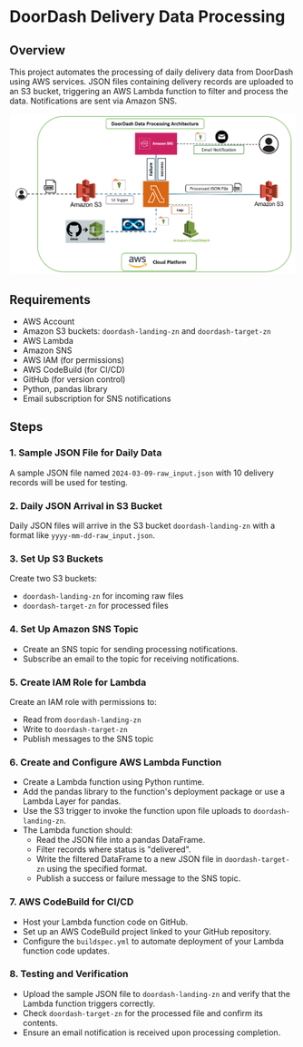 # DoorDash Delivery Data Processing

## Overview
This project automates the processing of daily delivery data from DoorDash using AWS services. JSON files containing delivery records are uploaded to an S3 bucket, triggering an AWS Lambda function to filter and process the data. Notifications are sent via Amazon SNS.

![Architecture Diagram](ArchitectureDiag.png)
## Requirements
- AWS Account
- Amazon S3 buckets: `doordash-landing-zn` and `doordash-target-zn`
- AWS Lambda
- Amazon SNS
- AWS IAM (for permissions)
- AWS CodeBuild (for CI/CD)
- GitHub (for version control)
- Python, pandas library
- Email subscription for SNS notifications

## Steps

### 1. Sample JSON File for Daily Data
A sample JSON file named `2024-03-09-raw_input.json` with 10 delivery records will be used for testing.

### 2. Daily JSON Arrival in S3 Bucket
Daily JSON files will arrive in the S3 bucket `doordash-landing-zn` with a format like `yyyy-mm-dd-raw_input.json`.

### 3. Set Up S3 Buckets
Create two S3 buckets:
- `doordash-landing-zn` for incoming raw files
- `doordash-target-zn` for processed files

### 4. Set Up Amazon SNS Topic
- Create an SNS topic for sending processing notifications.
- Subscribe an email to the topic for receiving notifications.

### 5. Create IAM Role for Lambda
Create an IAM role with permissions to:
- Read from `doordash-landing-zn`
- Write to `doordash-target-zn`
- Publish messages to the SNS topic

### 6. Create and Configure AWS Lambda Function
- Create a Lambda function using Python runtime.
- Add the pandas library to the function's deployment package or use a Lambda Layer for pandas.
- Use the S3 trigger to invoke the function upon file uploads to `doordash-landing-zn`.
- The Lambda function should:
  - Read the JSON file into a pandas DataFrame.
  - Filter records where status is "delivered".
  - Write the filtered DataFrame to a new JSON file in `doordash-target-zn` using the specified format.
  - Publish a success or failure message to the SNS topic.

### 7. AWS CodeBuild for CI/CD
- Host your Lambda function code on GitHub.
- Set up an AWS CodeBuild project linked to your GitHub repository.
- Configure the `buildspec.yml` to automate deployment of your Lambda function code updates.

### 8. Testing and Verification
- Upload the sample JSON file to `doordash-landing-zn` and verify that the Lambda function triggers correctly.
- Check `doordash-target-zn` for the processed file and confirm its contents.
- Ensure an email notification is received upon processing completion.

